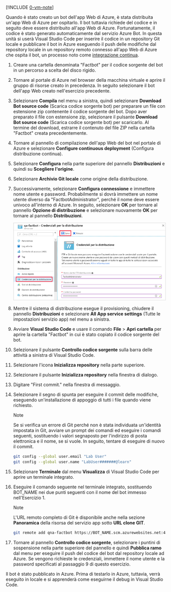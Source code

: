 [!INCLUDE [0-vm-note](0-vm-note.md)]

Quando è stato creato un bot dell'app Web di Azure, è stata distribuita un'app Web di Azure per ospitarlo. Il bot tuttavia richiede del codice e in seguito deve essere distribuito all'app Web di Azure. Fortunatamente, il codice è stato generato automaticamente dal servizio Azure Bot. In questa unità si userà Visual Studio Code per inserire il codice in un repository Git locale e pubblicare il bot in Azure eseguendo il push delle modifiche dal repository locale in un repository remoto connesso all'app Web di Azure che ospita il bot, un processo noto come [integrazione continua](https://wikipedia.org/wiki/Continuous_integration).

1. Creare una cartella denominata "Factbot" per il codice sorgente del bot in un percorso a scelta del disco rigido.

1. Tornare al portale di Azure nel browser della macchina virtuale e aprire il gruppo di risorse creato in precedenza. In seguito selezionare il bot dell'app Web creato nell'esercizio precedente.

1. Selezionare **Compila** nel menu a sinistra, quindi selezionare **Download Bot source code** (Scarica codice sorgente bot) per preparare un file con estensione zip contenente il codice sorgente del bot. Dopo aver preparato il file con estensione zip, selezionare il pulsante **Download Bot source code** (Scarica codice sorgente bot) per scaricarlo. Al termine del download, estrarre il contenuto del file ZIP nella cartella "Factbot" creata precedentemente.

1. Tornare al pannello di compilazione dell'app Web del bot nel portale di Azure e selezionare **Configure continuous deployment** (Configura distribuzione continua).

1. Selezionare **Configura** nella parte superiore del pannello **Distribuzioni** e quindi su **Scegliere l'origine**.

1. Selezionare **Archivio Git locale** come origine della distribuzione.

1. Successivamente, selezionare **Configura connessione** e immettere nome utente e password. Probabilmente si dovrà immettere un nome utente diverso da "FactbotAdministrator", perché il nome deve essere univoco all'interno di Azure. In seguito, selezionare **OK** per tornare al pannello **Opzione di distribuzione** e selezionare nuovamente **OK** per tornare al pannello **Distribuzioni**.

    ![Screenshot del portale di Azure che include il pannello del servizio app per il nuovo bot con la schermata delle credenziali di distribuzione con la voce di menu Credenziali distribuzione e il pulsante Salva evidenziati.](../media/4-portal-enter-ci-creds.png)

1. Mentre il sistema di distribuzione esegue il provisioning, chiudere il pannello **Distribuzioni** e selezionare **All App service settings** (Tutte le impostazioni servizio app) nel menu a sinistra.

1. Avviare **Visual Studio Code** e usare il comando **File** > **Apri cartella** per aprire la cartella "Factbot" in cui è stato copiato il codice sorgente del bot.

1. Selezionare il pulsante **Controllo codice sorgente** sulla barra delle attività a sinistra di Visual Studio Code.

1. Selezionare l'icona **Inizializza repository** nella parte superiore.

1. Selezionare il pulsante **Inizializza repository** nella finestra di dialogo.

1. Digitare "First commit." nella finestra di messaggio.

1. Selezionare il segno di spunta per eseguire il commit delle modifiche, eseguendo un'installazione di appoggio di tutti i file quando viene richiesto.

    > [!NOTE]
    > Se si verifica un errore di Git perché non è stata individuata un'identità impostata in Git, avviare un prompt dei comandi ed eseguire i comandi seguenti, sostituendo i valori segnaposto per l'indirizzo di posta elettronica e il nome, se si vuole. In seguito, tentare di eseguire di nuovo il commit.
    >
    > ```bash
    > git config --global user.email "Lab User"
    > git config --global user.name "LabUser#######@learn"
    > ```

1. Selezionare **Terminale** dal menu **Visualizza** di Visual Studio Code per aprire un terminale integrato.

1. Eseguire il comando seguente nel terminale integrato, sostituendo BOT_NAME nei due punti seguenti con il nome del bot immesso nell'Esercizio 1.

    > [!NOTE]
    > L'URL remoto completo di Git è disponibile anche nella sezione **Panoramica** della risorsa del servizio app sotto **URL clone GIT**.

    ```bash
    git remote add qna-factbot https://BOT_NAME.scm.azurewebsites.net:443/BOT_NAME.git
    ```

1. Tornare al pannello **Controllo codice sorgente**, selezionare i puntini di sospensione nella parte superiore del pannello e quindi **Pubblica ramo** dal menu per eseguire il push del codice del bot dal repository locale ad Azure. Se vengono richieste le credenziali, immettere il nome utente e la password specificati al passaggio 9 di questo esercizio.

Il bot è stato pubblicato in Azure. Prima di testarlo in Azure, tuttavia, verrà eseguito in locale e si apprenderà come eseguirne il debug in Visual Studio Code.
